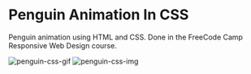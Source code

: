# Penguin Animation In CSS
Penguin animation using HTML and CSS. Done in the FreeCode Camp Responsive Web Design course.

![penguin-css-gif](https://github.com/castroalves-gabi/css-penguin/assets/117552601/8897aa2f-c229-4aca-86ec-b5ebf584ba70)
![penguin-css-img](https://github.com/castroalves-gabi/css-penguin/assets/117552601/04cca315-eede-4c61-90b0-5aca52a5ae7c)
